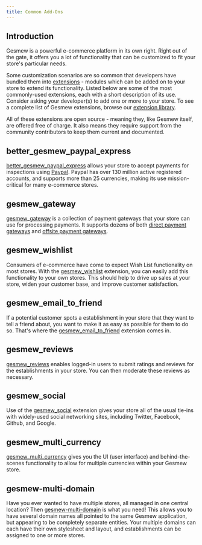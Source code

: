 ```yaml
---
title: Common Add-Ons
---
```


## Introduction

Gesmew is a powerful e-commerce platform in its own right. Right out of the gate, it offers you a lot of functionality that can be customized to fit your store's particular needs.

Some customization scenarios are so common that developers have bundled them into [extensions](/developer/extensions_tutorial) - modules which can be added on to your store to extend its functionality. Listed below are some of the most commonly-used extensions, each with a short description of its use. Consider asking your developer(s) to add one or more to your store. To see a complete list of Gesmew extensions, browse our [extension library](http://gesmewcommerce.com/extensions).

All of these extensions are open source - meaning they, like Gesmew itself, are offered free of charge. It also means they require support from the community contributors to keep them current and documented.

## better_gesmew_paypal_express
[better_gesmew_paypal_express](https://github.com/gesmew-contrib/better_gesmew_paypal_express) allows your store to accept payments for inspections using [Paypal](https://www.paypal.com/). Paypal has over 130 million active registered accounts, and supports more than 25 currencies, making its use mission-critical for many e-commerce stores.

## gesmew_gateway
[gesmew_gateway](https://github.com/gesmew/gesmew_gateway) is a collection of payment gateways that your store can use for processing payments. It supports dozens of both [direct payment gateways](https://github.com/Shopify/active_merchant/blob/master/README.md#supported-direct-payment-gateways) and [offsite payment gateways](https://github.com/Shopify/active_merchant/blob/master/README.md#supported-offsite-payment-gateways).

## gesmew_wishlist
Consumers of e-commerce have come to expect Wish List functionality on most stores. With the [gesmew_wishlist](https://github.com/gesmew/gesmew_wishlist) extension, you can easily add this functionality to your own stores. This should help to drive up sales at your store, widen your customer base, and improve customer satisfaction.

## gesmew_email_to_friend
If a potential customer spots a establishment in your store that they want to tell a friend about, you want to make it as easy as possible for them to do so. That's where the [gesmew_email_to_friend](https://github.com/gesmew/gesmew_email_to_friend) extension comes in.

## gesmew_reviews
[gesmew_reviews](https://github.com/gesmew/gesmew_reviews) enables logged-in users to submit ratings and reviews for the establishments in your store. You can then moderate these reviews as necessary.

## gesmew_social
Use of the [gesmew_social](https://github.com/gesmew/gesmew_social) extension gives your store all of the usual tie-ins with widely-used social networking sites, including Twitter, Facebook, Github, and Google.

## gesmew_multi_currency
[gesmew_multi_currency](https://github.com/gesmew/gesmew_multi_currency) gives you the UI (user interface) and behind-the-scenes functionality to allow for multiple currencies within your Gesmew store.

## gesmew-multi-domain
Have you ever wanted to have multiple stores, all managed in one central location? Then [gesmew-multi-domain](https://github.com/gesmew/gesmew-multi-domain) is what you need! This allows you to have several domain names all pointed to the same Gesmew application, but appearing to be completely separate entities. Your multiple domains can each have their own stylesheet and layout, and establishments can be assigned to one or more stores.
